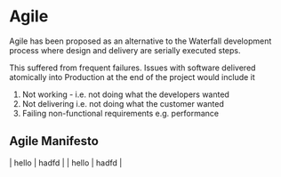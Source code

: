 # Agile

Agile has been proposed as an alternative to the Waterfall development process where design and delivery are serially executed steps.

This suffered from frequent failures. Issues with software delivered atomically into Production at the end of the project would include it

1. Not working - i.e. not doing what the developers wanted
1. Not delivering i.e. not doing what the customer wanted
1. Failing non-functional requirements e.g. performance


## Agile Manifesto

| hello | hadfd |
| hello | hadfd |
